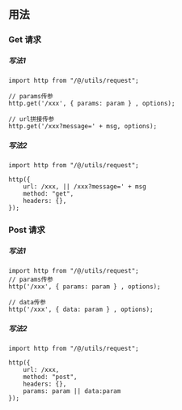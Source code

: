 ## 用法

### Get 请求
##### 写法1
```
import http from "/@/utils/request";

// params传参
http.get('/xxx', { params: param } , options);

// url拼接传参
http.get('/xxx?message=' + msg, options);
```
##### 写法2
```
import http from "/@/utils/request";

http({
    url: /xxx, || /xxx?message=' + msg
    method: "get",
    headers: {},
});
```

### Post 请求
##### 写法1

```
import http from "/@/utils/request";
// params传参
http('/xxx', { params: param } , options);

// data传参
http('/xxx', { data: param } , options);
```

##### 写法2
```
import http from "/@/utils/request";

http({
    url: /xxx,
    method: "post",
    headers: {},
    params: param || data:param
});
```

